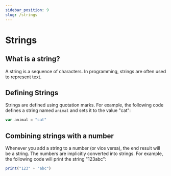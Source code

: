 ```yaml
---
sidebar_position: 9
slug: /strings
---
```


# Strings

## What is a string?

A string is a sequence of characters. In programming, strings are often used to represent text.

## Defining Strings

Strings are defined using quotation marks. For example, the following code defines a string named `animal` and sets it to the value "cat":

```jsx
var animal = "cat"
```

## Combining strings with a number

Whenever you add a string to a number (or vice versa), the end result will be a string. The numbers are implicitly converted into strings. For example, the following code will print the string "123abc":

```jsx
print("123" + "abc")
```